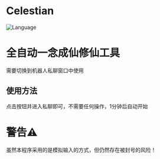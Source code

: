 # Celestian
![Language](https://img.shields.io/badge/language-C++-red)

# 全自动一念成仙修仙工具

需要切换到机器人私聊窗口中使用

## 使用方法
点击按钮并进入私聊即可，不需要任何操作，1分钟后自动开始


# 警告⚠️

虽然本程序采用的是模拟输入的方式，但仍然存在被封号的风险！
